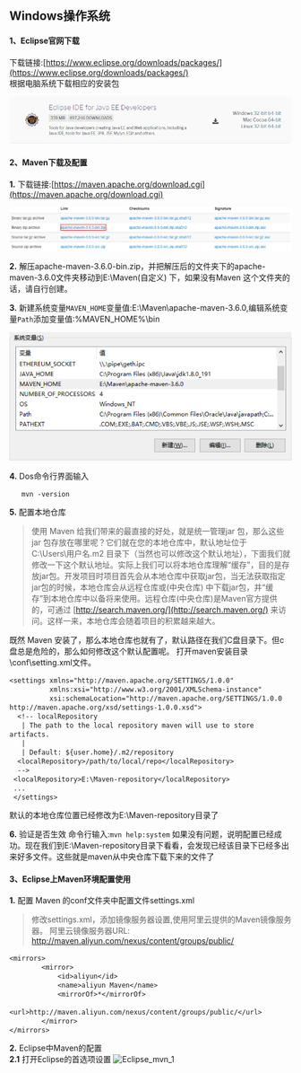 Windows操作系统
---
#### 1、Eclipse官网下载
下载链接:[https://www.eclipse.org/downloads/packages/](https://www.eclipse.org/downloads/packages/)<br>
根据电脑系统下载相应的安装包

![Eclipse安装包](../images/Eclipse安装包.png)

#### 2、Maven下载及配置 
**1.** 下载链接:[https://maven.apache.org/download.cgi](https://maven.apache.org/download.cgi)  

![Maven安装包](../images/Maven安装包.png)

**2.** 解压apache-maven-3.6.0-bin.zip，并把解压后的文件夹下的apache-maven-3.6.0文件夹移动到E:\Maven(自定义) 下，如果没有Maven 这个文件夹的话，请自行创建。

**3.** 新建系统变量`MAVEN_HOME`变量值:E:\Maven\apache-maven-3.6.0,编辑系统变量`Path`添加变量值:%MAVEN_HOME%\bin  
 
![Maven环境变量](../images/Maven环境变量.png)

**4.** Dos命令行界面输入 

       mvn -version
       
**5.** 配置本地仓库 
>使用 Maven 给我们带来的最直接的好处，就是统一管理jar 包，那么这些 jar 包存放在哪里呢？它们就在您的本地仓库中，默认地址位于 C:\Users\用户名.m2 目录下（当然也可以修改这个默认地址），下面我们就修改一下这个默认地址。实际上我们可以将本地仓库理解“缓存”，目的是存放jar包。开发项目时项目首先会从本地仓库中获取jar包，当无法获取指定jar包的时候，本地仓库会从远程仓库或(中央仓库) 中下载jar包，并“缓存”到本地仓库中以备将来使用。远程仓库(中央仓库)是Maven官方提供的，可通过 [http://search.maven.org/](http://search.maven.org/) 来访问。这样一来，本地仓库会随着项目的积累越来越大。

既然 Maven 安装了，那么本地仓库也就有了，默认路径在我们C盘目录下。但c盘总是危险的，那么如何修改这个默认配置呢。 
打开maven安装目录\conf\setting.xml文件。
```
<settings xmlns="http://maven.apache.org/SETTINGS/1.0.0"
          xmlns:xsi="http://www.w3.org/2001/XMLSchema-instance"
          xsi:schemaLocation="http://maven.apache.org/SETTINGS/1.0.0 http://maven.apache.org/xsd/settings-1.0.0.xsd">
  <!-- localRepository
   | The path to the local repository maven will use to store artifacts.
   |
   | Default: ${user.home}/.m2/repository
  <localRepository>/path/to/local/repo</localRepository>
  -->
 <localRepository>E:\Maven-repository</localRepository>
 ...
 </settings>
```
默认的本地仓库位置已经修改为E:\Maven-repository目录了 

**6.** 验证是否生效 
命令行输入:`mvn help:system` 
如果没有问题，说明配置已经成功。现在我们到E:\Maven-repository目录下看看，会发现已经该目录下已经多出来好多文件。这些就是maven从中央仓库下载下来的文件了
#### 3、Eclipse上Maven环境配置使用
**1.** 配置 Maven 的conf文件夹中配置文件settings.xml 
>修改settings.xml，添加镜像服务器设置,使用阿里云提供的Maven镜像服务器。 
阿里云镜像服务器URL: http://maven.aliyun.com/nexus/content/groups/public/
```
<mirrors>
        <mirror>
            <id>aliyun</id>
            <name>aliyun Maven</name>
            <mirrorOf>*</mirrorOf>
            <url>http://maven.aliyun.com/nexus/content/groups/public/</url>
        </mirror>
</mirrors>
```

**2.** Eclipse中Maven的配置  <br>
**2.1** 打开Eclipse的首选项设置
![Eclipse_mvn_1](../image/Eclipse_mvn_1.png)

